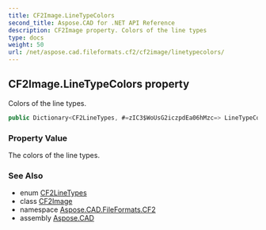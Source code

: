 ```yaml
---
title: CF2Image.LineTypeColors
second_title: Aspose.CAD for .NET API Reference
description: CF2Image property. Colors of the line types
type: docs
weight: 50
url: /net/aspose.cad.fileformats.cf2/cf2image/linetypecolors/
---
```

## CF2Image.LineTypeColors property

Colors of the line types.

```csharp
public Dictionary<CF2LineTypes, #=zIC3$WoUsG2iczpdEa06hMzc=> LineTypeColors { get; }
```

### Property Value

The colors of the line types.

### See Also

* enum [CF2LineTypes](../../cf2linetypes/)
* class [CF2Image](../)
* namespace [Aspose.CAD.FileFormats.CF2](../../cf2image/)
* assembly [Aspose.CAD](../../../)


